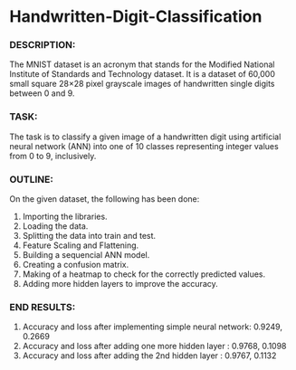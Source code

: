 # Handwritten-Digit-Classification
 ### DESCRIPTION:
 The MNIST dataset is an acronym that stands for the Modified National Institute of Standards and Technology dataset.
 It is a dataset of 60,000 small square 28×28 pixel grayscale images of handwritten single digits between 0 and 9.
 
 
 ### TASK:
 The task is to classify a given image of a handwritten digit using artificial neural network (ANN) into one of 10 classes representing integer values from 0 to 9, inclusively.
 
 
 ### OUTLINE:
 On the given dataset, the following has been done:
 1. Importing the libraries.
 2. Loading the data.
 3. Splitting the data into train and test.
 4. Feature Scaling and Flattening.
 5. Building a sequencial ANN model.
 6. Creating a confusion matrix.
 7. Making of a heatmap to check for the correctly predicted values.
 8. Adding more hidden layers to improve the accuracy.
 
 
### END RESULTS:
1. Accuracy and loss after implementing simple neural network: 0.9249, 0.2669
2. Accuracy and loss after adding one more hidden layer : 0.9768, 0.1098
3. Accuracy and loss after adding the 2nd hidden layer : 0.9767, 0.1132
